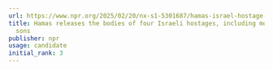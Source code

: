 ```yaml
---
url: https://www.npr.org/2025/02/20/nx-s1-5301687/hamas-israel-hostage-bodies-release
title: Hamas releases the bodies of four Israeli hostages, including mother and young
  sons
publisher: npr
usage: candidate
initial_rank: 3
---
```

